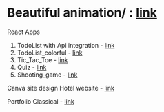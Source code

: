 # Beautiful animation/ : [link](https://swapnilganvir.github.io)
   
React Apps
1. TodoList with Api integration - [link](https://codesandbox.io/p/sandbox/todolist-with-api-integration-f7tzj)
2. TodoList_colorful - [link](https://codesandbox.io/p/sandbox/todo-list-k7soe)
4. Tic_Tac_Toe - [link](https://codesandbox.io/p/sandbox/tic-tac-toe-hvj7w)
3. Quiz - [link](https://codesandbox.io/p/sandbox/quiz-app-0e5uu)
4. Shooting_game - [link](https://codepen.io/swapnil125/pen/bGrNmNZ)

Canva site design
Hotel website - [link](https://swapnil123hotel.my.canva.site/#home)

Portfolio Classical - [link](https://swapnilganvir.github.io/html-portfolio/)
